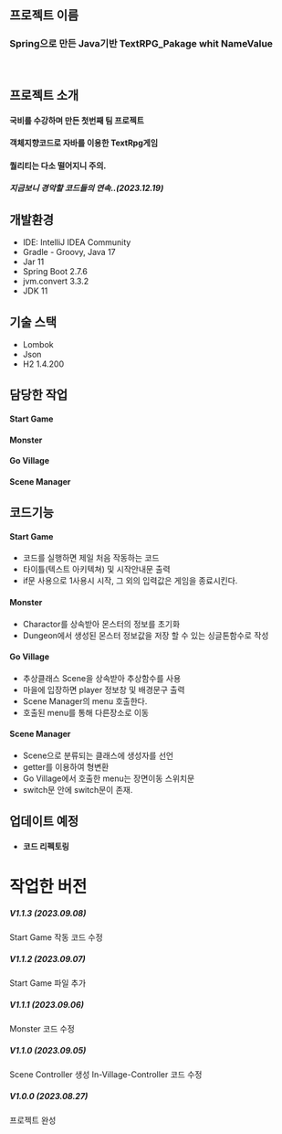 ## 프로젝트 이름

### Spring으로 만든 Java기반 TextRPG_Pakage whit NameValue
<br>

## 프로젝트 소개
#### 국비를 수강하며 만든 첫번째 팀 프로젝트
#### 객체지향코드로 자바를 이용한 TextRpg게임
#### 퀄리티는 다소 떨어지니 주의.
##### 지금보니 경악할 코드들의 연속..(2023.12.19)

## 개발환경

* IDE: IntelliJ IDEA Community
* Gradle - Groovy, Java 17
* Jar 11
* Spring Boot 2.7.6
* jvm.convert 3.3.2
* JDK 11

## 기술 스택
- Lombok
- Json
- H2 1.4.200

## 담당한 작업

#### Start Game
#### Monster
#### Go Village
#### Scene Manager

## 코드기능
#### Start Game
 - 코드를 실행하면 제일 처음 작동하는 코드
 - 타이틀(텍스트 아키텍쳐) 및 시작안내문 출력
 - if문 사용으로 1사용시 시작, 그 외의 입력값은 게임을 종료시킨다.
#### Monster
 - Charactor를 상속받아 몬스터의 정보를 초기화
 - Dungeon에서 생성된 몬스터 정보값을 저장 할 수 있는 싱글톤함수로 작성
#### Go Village
 - 추상클래스 Scene을 상속받아 추상함수를 사용
 - 마을에 입장하면 player 정보창 및 배경문구 출력
 - Scene Manager의 menu 호출한다.
 - 호출된 menu를 통해 다른장소로 이동
#### Scene Manager
 - Scene으로 분류되는 클래스에 생성자를 선언
 - getter를 이용하여 형변환
 - Go Village에서 호출한 menu는 장면이동 스위치문
 - switch문 안에 switch문이 존재.



## 업데이트 예정

 - #### 코드 리펙토링

# 작업한 버전

##### V1.1.3 (2023.09.08)
 Start Game 작동 코드 수정 

##### V1.1.2 (2023.09.07)
 Start Game 파일 추가

##### V1.1.1 (2023.09.06)
  Monster 코드 수정

##### V1.1.0 (2023.09.05)
  Scene Controller 생성
  In-Village-Controller 코드 수정
  
##### V1.0.0 (2023.08.27)
  프로젝트 완성

